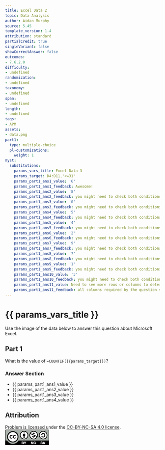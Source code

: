 ```yaml
---
title: Excel Data 2
topic: Data Analysis
author: Aidan Murphy
source: 5.45
template_version: 1.4
attribution: standard
partialCredit: true
singleVariant: false
showCorrectAnswer: false
outcomes:
- 7.6.2.0
difficulty:
- undefined
randomization:
- undefined
taxonomy:
- undefined
span:
- undefined
length:
- undefined
tags:
- APM
assets:
- data.png
part1:
  type: multiple-choice
  pl-customizations:
    weight: 1
myst:
  substitutions:
    params_vars_title: Excel Data 3
    params_target: D4:D11,"<=31"
    params_part1_ans1_value: '6'
    params_part1_ans1_feedback: Awesome!
    params_part1_ans2_value: '8'
    params_part1_ans2_feedback: you might need to check both conditions!
    params_part1_ans3_value: '0'
    params_part1_ans3_feedback: you might need to check both conditions!
    params_part1_ans4_value: '5'
    params_part1_ans4_feedback: you might need to check both conditions!
    params_part1_ans5_value: '4'
    params_part1_ans5_feedback: you might need to check both conditions!
    params_part1_ans6_value: '2'
    params_part1_ans6_feedback: you might need to check both conditions!
    params_part1_ans7_value: '9'
    params_part1_ans7_feedback: you might need to check both conditions!
    params_part1_ans8_value: '7'
    params_part1_ans8_feedback: you might need to check both conditions!
    params_part1_ans9_value: '1'
    params_part1_ans9_feedback: you might need to check both conditions!
    params_part1_ans10_value: '3'
    params_part1_ans10_feedback: you might need to check both conditions!
    params_part1_ans11_value: Need to see more rows or columns to determine definitively
    params_part1_ans11_feedback: all columns required by the question should be visible
---
```

# {{ params_vars_title }}
Use the image of the data below to answer this question about Microsoft Excel.

## Part 1

What is the value of `=COUNTIF({{params_target}})`?

<pl-figure file-name="data.png" directory="clientFilesQuestion" width="300"></pl-figure>

### Answer Section

- {{ params_part1_ans1_value }}
- {{ params_part1_ans2_value }}
- {{ params_part1_ans3_value }}
- {{ params_part1_ans4_value }}

## Attribution

Problem is licensed under the [CC-BY-NC-SA 4.0 license](https://creativecommons.org/licenses/by-nc-sa/4.0/).<br> ![The Creative Commons 4.0 license requiring attribution-BY, non-commercial-NC, and share-alike-SA license.](https://raw.githubusercontent.com/firasm/bits/master/by-nc-sa.png)